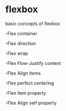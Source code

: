 # flexbox
basic concepts of flexbox

-Flex container

-Flex direction

-Flex wrap

-Flex Flow-Justify content

-Flex Align items

-Flex perfect centering

-Flex item property

-Flex Align self property
